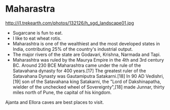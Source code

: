 # Maharastra

http://i1.trekearth.com/photos/132126/h_sgd_landscape01.jpg

- Sugarcane is fun to eat.
- I like to eat wheat rotis.
- Maharashtra is one of the wealthiest and the most developed states in India, contributing 25% of the country's industrial output.
- The major rivers of the state are Godavari, Krishna, Narmada and Tapi.
- Maharashtra was ruled by the Maurya Empire in the 4th and 3rd century BC. Around 230 BCE Maharashtra came under the rule of the Satavahana dynasty for 400 years.[17] The greatest ruler of the Satavahana Dynasty was Gautamiputra Satakarni.[18] In 90 AD Vedishri,[19] son of the Satavahana king Satakarni, the "Lord of Dakshinapatha, wielder of the unchecked wheel of Sovereignty",[18] made Junnar, thirty miles north of Pune, the capital of his kingdom.

Ajanta and Ellora caves are best places to visit.
